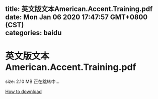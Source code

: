 
title: 英文版文本American.Accent.Training.pdf
date: Mon Jan 06 2020 17:47:57 GMT+0800 (CST)    
categories: baidu
---

# 英文版文本American.Accent.Training.pdf
size: 2.10 MB
 正在跳转中...
 

[How to download](https://bpcam.bemobtrk.com/go/2ceec3aa-1ca2-46d6-b9ff-aaa5c184517c?jno=2268)